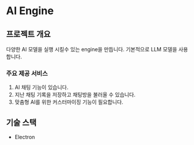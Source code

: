 # AI Engine

## 프로젝트 개요
다양한 AI 모델을 실행 시킬수 있는 engine을 만듭니다. 기본적으로 LLM 모델을 사용합니다.  

### 주요 제공 서비스
1. AI 채팅 기능이 있습니다.
2. 지난 채팅 기록을 저장하고 채팅방을 불러올 수 있습니다.
3. 맞춤형 AI를 위한 커스터마이징 기능이 필요합니다.

## 기술 스택
- Electron
